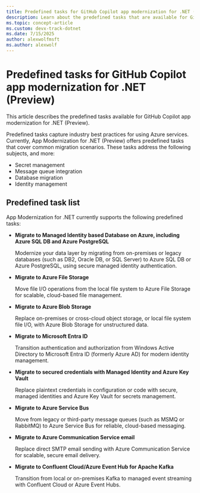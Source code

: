 ```yaml
---
title: Predefined tasks for GitHub Copilot app modernization for .NET (Preview)
description: Learn about the predefined tasks that are available for GitHub Copilot app modernization for .NET
ms.topic: concept-article
ms.custom: devx-track-dotnet
ms.date: 7/15/2025
author: alexwolfmsft
ms.author: alexwolf
---
```


# Predefined tasks for GitHub Copilot app modernization for .NET (Preview)

This article describes the predefined tasks available for GitHub Copilot app modernization for .NET (Preview).

Predefined tasks capture industry best practices for using Azure services. Currently, App Modernization for .NET (Preview) offers predefined tasks that cover common migration scenarios. These tasks address the following subjects, and more:

- Secret management
- Message queue integration
- Database migration
- Identity management

## Predefined task list

App Modernization for .NET currently supports the following predefined tasks:

- **Migrate to Managed Identity based Database on Azure, including Azure SQL DB and Azure PostgreSQL**
  
  Modernize your data layer by migrating from on-premises or legacy databases (such as DB2, Oracle DB, or SQL Server) to Azure SQL DB or Azure PostgreSQL, using secure managed identity authentication.

- **Migrate to Azure File Storage**
  
  Move file I/O operations from the local file system to Azure File Storage for scalable, cloud-based file management.

- **Migrate to Azure Blob Storage**
  
  Replace on-premises or cross-cloud object storage, or local file system file I/O, with Azure Blob Storage for unstructured data.

- **Migrate to Microsoft Entra ID**
  
  Transition authentication and authorization from Windows Active Directory to Microsoft Entra ID (formerly Azure AD) for modern identity management.

- **Migrate to secured credentials with Managed Identity and Azure Key Vault**
  
  Replace plaintext credentials in configuration or code with secure, managed identities and Azure Key Vault for secrets management.

- **Migrate to Azure Service Bus**
  
  Move from legacy or third-party message queues (such as MSMQ or RabbitMQ) to Azure Service Bus for reliable, cloud-based messaging.

- **Migrate to Azure Communication Service email**
  
  Replace direct SMTP email sending with Azure Communication Service for scalable, secure email delivery.

- **Migrate to Confluent Cloud/Azure Event Hub for Apache Kafka**
  
  Transition from local or on-premises Kafka to managed event streaming with Confluent Cloud or Azure Event Hubs.
